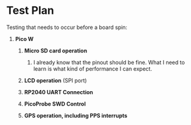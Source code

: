 # Test Plan

Testing that needs to occur before a board spin:




1. __Pico W__
    
    1. __Micro SD card operation__
        1. I already know that the pinout should be fine. What I need to learn is what kind of performance I can expect.
    
    1. __LCD operation__ (SPI port)

    1. __RP2040 UART Connection__

    1. __PicoProbe SWD Control__

    1. __GPS operation, including PPS interrupts__


